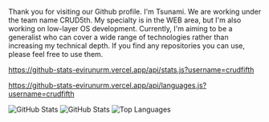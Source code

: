 Thank you for visiting our Github profile.
I'm Tsunami.
We are working under the team name CRUD5th.
My specialty is in the WEB area,
but I'm also working on low-layer OS development.
Currently, I'm aiming to be a generalist who can cover a wide range of technologies
rather than increasing my technical depth.
If you find any repositories you can use,
please feel free to use them.

https://github-stats-evirunurm.vercel.app/api/stats.js?username=crudfifth

https://github-stats-evirunurm.vercel.app/api/languages.js?username=crudfifth

![GitHub Stats](https://github-readme-stats.vercel.app/api?username=crudfifth&show_icons=true&theme=tokyonight)
![GitHub Stats](https://github-readme-stats.vercel.app/api?username=crudfifth&show_icons=true&theme=radical)
![Top Languages](https://github-readme-stats.vercel.app/api/top-langs/?username=crudfifth&layout=compact&theme=tokyonight)



<!--
**crudfifth/crudfifth** is a ✨ _special_ ✨ repository because its `README.md` (this file) appears on your GitHub profile.

Here are some ideas to get you started:

- 🔭 I’m currently working on ...
- 🌱 I’m currently learning ...
- 👯 I’m looking to collaborate on ...
- 🤔 I’m looking for help with ...
- 💬 Ask me about ...
- 📫 How to reach me: ...
- 😄 Pronouns: ...
- ⚡ Fun fact: ...
-->
